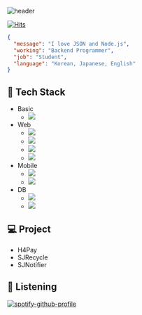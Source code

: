 ![header](https://capsule-render.vercel.app/api?type=waving&color=b9d3ef&text=BrainInAVet&fontColor=24405e&height=200&animation=fadeIn)

[![Hits](https://hits.seeyoufarm.com/api/count/incr/badge.svg?url=https%3A%2F%2Fgithub.com%2Ffhalfkg&count_bg=%2379C83D&title_bg=%23555555&icon=github.svg&icon_color=%23E7E7E7&title=hits&edge_flat=false)](https://github.com/fhalfkg)

```json
{
  "message": "I love JSON and Node.js",
  "working": "Backend Programmer",
  "job": "Student",
  "language": "Korean, Japanese, English"
}
```

## 🧰 Tech Stack
- Basic
  - <a href="https://www.iso.org/standard/74528.html"><img src="https://img.shields.io/badge/C-a8b9cc?style=flat-square&logo=C&logoColor=white"/></a>
- Web
  - <a href="https://nodejs.org/"><img src="https://img.shields.io/badge/Node.js-339933?style=flat-square&logo=Node.js&logoColor=white"/></a>
  - <a href="https://expressjs.com/"><img src="https://img.shields.io/badge/Express-000000?style=flat-square&logo=Express&logoColor=white"/></a>
  - <a href="https://nestjs.com/"><img src="https://img.shields.io/badge/NestJS-e0234e?style=flat-square&logo=NestJs&logoColor=white"/></a>
  - <a href="https://spring.io/projects/spring-boot"><img src="https://img.shields.io/badge/Spring Boot-6db33f?style=flat-square&logo=Spring%20Boot&logoColor=white"/></a>
- Mobile
  - <a href="https://flutter.dev/"><img src="https://img.shields.io/badge/Flutter-02569b?style=flat-square&logo=Flutter&logoColor=white"/></a>
  - <a href="https://developer.apple.com/swift/"><img src="https://img.shields.io/badge/Swift-fa7343?style=flat-square&logo=Swift&logoColor=white"/></a>
- DB
  - <a href="https://www.mysql.com/"><img src="https://img.shields.io/badge/MySQL-4479a1?style=flat-square&logo=MySQL&logoColor=white"/></a>
  - <a href="https://www.mongodb.com/"><img src="https://img.shields.io/badge/MongoDB-47a248?style=flat-square&logo=MongoDB&logoColor=white"/></a>

## 💻 Project
- H4Pay
- SJRecycle
- SJNotifier

## 🎵 Listening
[![spotify-github-profile](https://spotify-github-profile.vercel.app/api/view?uid=fj5voxedvb6v6y0kxdtzqsbp6&cover_image=true&theme=default)](https://github.com/kittinan/spotify-github-profile)
